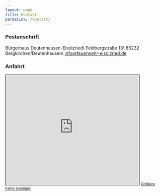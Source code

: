 ```yaml
---
layout: page
title: Kontakt
permalink: /kontakt/
---
```


### Postanschrift

Bürgerhaus Deutenhausen-Eisolzried\\
Feldbergstraße 13\\
85232 Bergkirchen/Deutenhausen\\
<span class="ion ion-email"></span> [info@feuerwehr-eisolzried.de](mailto://info@feuerwehr-eisolzried.de)

### Anfahrt

<iframe style="border: 1px solid black;" src="http://www.openstreetmap.org/export/embed.html?bbox=11.341168284416199%2C48.258989623814806%2C11.344708800315857%2C48.26051817712709&amp;layer=mapnik" width="425" height="350" frameborder="0" marginwidth="0" marginheight="0" scrolling="no"></iframe>
<small><a href="http://www.openstreetmap.org/#map=19/48.25975/11.34294">Größere Karte anzeigen</a></small>

